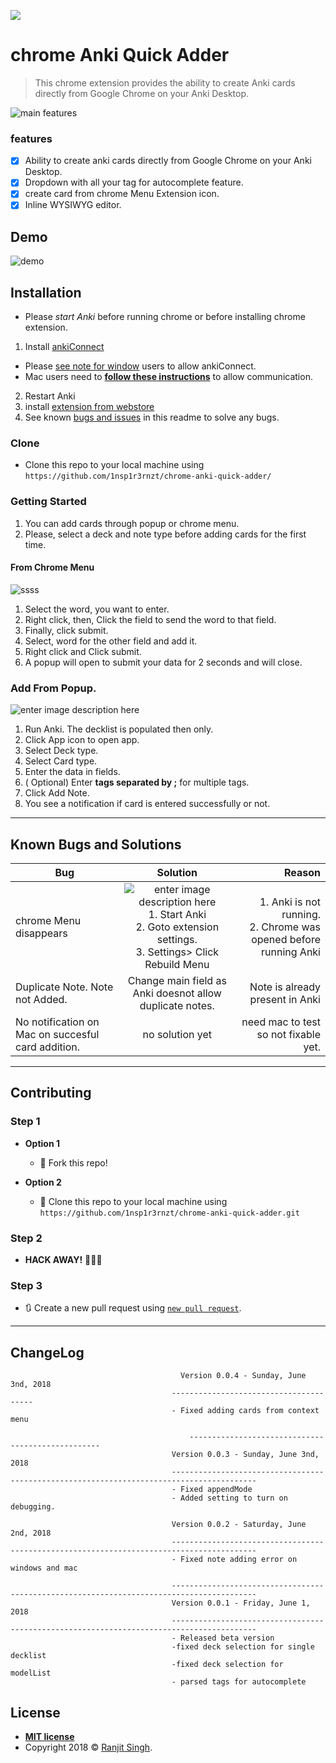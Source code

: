 

[<img src="https://github.com/1nsp1r3rnzt/chrome-anki-quick-adder/blob/master/docs/images/icon.png?raw=true&s=200">](https://chrome.google.com/webstore/detail/anki-quick-adder/gpbcbbajoagdgnokieocaplbhkiidmmb)

# chrome Anki Quick Adder

> This chrome extension provides the ability to create Anki cards directly from Google Chrome on your Anki Desktop.

![main features](https://raw.githubusercontent.com/1nsp1r3rnzt/chrome-anki-quick-adder/master/docs/images/Add%20Cards%20Easily.png)
 
 ### features
 - [x] Ability to create anki cards directly from Google Chrome on your Anki
   Desktop.
 - [x] Dropdown with all your tag for autocomplete feature.
 - [x] create card from chrome Menu Extension icon.
 - [x] Inline WYSIWYG editor.
## Demo

![demo](https://github.com/1nsp1r3rnzt/chrome-anki-quick-adder/blob/master/demo.gif?raw=true)


## Installation

- Please *start Anki* before running chrome or before installing chrome extension.
1. Install [ankiConnect](https://ankiweb.net/shared/info/2055492159)
- Please [see note for window](https://github.com/FooSoft/anki-connect#notes-for-windows-users) users to allow ankiConnect.
- Mac users need to **[follow these instructions](https://github.com/FooSoft/anki-connect#notes-for-mac-os-x-users)** to allow communication.
2. Restart Anki 
3. install [extension from webstore](https://chrome.google.com/webstore/detail/anki-quick-adder/gpbcbbajoagdgnokieocaplbhkiidmmb)
4. See known [bugs and issues](#known-bugs-and-solutions) in this readme to solve any bugs.

### Clone
- Clone this repo to your local machine using `https://github.com/1nsp1r3rnzt/chrome-anki-quick-adder/`

### Getting Started

1. You can add cards through popup or chrome menu.
2. Please, select a deck and note type before adding cards for the first time.

#### From Chrome Menu
![ssss](https://raw.githubusercontent.com/1nsp1r3rnzt/chrome-anki-quick-adder/master/docs/images/anki-2.png)  

1. Select the word, you want to enter.
2. Right click, then, Click the field to send the word to that field.
3. Finally, click submit.
4. Select, word for the other field and add it.
5. Right click and Click submit.
6. A popup will open to submit your data for 2 seconds and will close.

###  Add From Popup.
![enter image description here](https://raw.githubusercontent.com/1nsp1r3rnzt/chrome-anki-quick-adder/master/docs/images/ankiStep1.png)

1.  Run Anki. The decklist is populated then only.
2. Click App icon to open app.
3. Select Deck type.
4. Select Card type.
5.  Enter the data in fields.
6.  ( Optional) Enter **tags separated by ;** for multiple tags.
7. Click Add Note.
8. You see a notification if card is entered successfully or not.

___
## Known Bugs and Solutions 
| Bug           | Solution      | Reason  |
| ------------- |:-------------:| -----:|
| chrome Menu disappears      | ![enter image description here](https://raw.githubusercontent.com/1nsp1r3rnzt/chrome-anki-quick-adder/master/docs/images/no-menu.png) 1. Start Anki <br> 2. Goto extension settings. <br> 3. Settings> Click Rebuild Menu  | 1. Anki is not running.<br>2. Chrome was opened before running Anki |
|  Duplicate Note. Note not Added.     | Change main field as Anki doesnot allow duplicate notes.   |   Note is already present in Anki |
|  No notification on Mac on succesful card addition.   |   no solution yet |need mac  to test so not fixable yet.|
---

## Contributing

>

### Step 1

- **Option 1**
    - 🍴 Fork this repo!

- **Option 2**
    - 👯 Clone this repo to your local machine using `https://github.com/1nsp1r3rnzt/chrome-anki-quick-adder.git`

### Step 2

- **HACK AWAY!** 🔨🔨🔨

### Step 3

- 🔃 Create a new pull request using <a href="https://github.com/1nsp1r3rnzt/chrome-anki-quick-adder/compare/" target="_blank">`new pull request`</a>.

---
## ChangeLog
                                          Version 0.0.4 - Sunday, June 3nd, 2018
                                        ---------------------------------------
                                        - Fixed adding cards from context menu

                                            --------------------------------------------------
                                        Version 0.0.3 - Sunday, June 3nd, 2018
                                        -----------------------------------------------------------------------------------------
                                        - Fixed appendMode
                                        - Added setting to turn on debugging.
                                                 
                                        Version 0.0.2 - Saturday, June 2nd, 2018
                                        -----------------------------------------------------------------------------------------
                                        - Fixed note adding error on windows and mac
                                        
                                        -----------------------------------------------------------------------------------------
                                        Version 0.0.1 - Friday, June 1, 2018
                                        -----------------------------------------------------------------------------------------
                                        - Released beta version
                                        -fixed deck selection for single decklist
                                        -fixed deck selection for modelList
                                        - parsed tags for autocomplete

## License

- **[MIT license](/LICENSE)**
- Copyright 2018 © <a href="http://codehealthy.com" target="_blank">Ranjit Singh</a>.